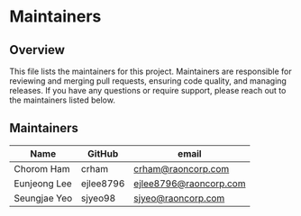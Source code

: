 # Maintainers

## Overview

This file lists the maintainers for this project. Maintainers are responsible for reviewing and merging pull requests, ensuring code quality, and managing releases.
If you have any questions or require support, please reach out to the maintainers listed below.


## Maintainers

| Name                      | GitHub    | email                               |
|---------------------------|-----------|--------------------------------------------|
| Chorom Ham         | crham     | crham@raoncorp.com                   |
| Eunjeong Lee         | ejlee8796 | ejlee8796@raoncorp.com                   |
| Seungjae Yeo        | sjyeo98   | sjyeo@raoncorp.com                   |
